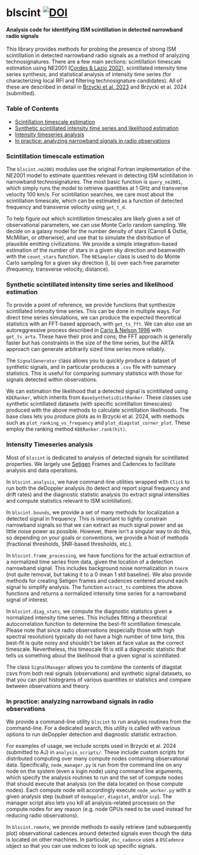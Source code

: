 # blscint [![DOI](https://zenodo.org/badge/231815285.svg)](https://zenodo.org/doi/10.5281/zenodo.13820385)
#### Analysis code for identifying ISM scintillation in detected narrowband radio signals

This library provides methods for probing the presence of strong ISM scintillation in detected narrowband radio signals as a method of analyzing technosignatures. There are a few main sections: scintillation timescale estimation using NE2001 ([Cordes & Lazio 2002](https://arxiv.org/abs/astro-ph/0207156)), scintillated intensity time series synthesis, and statistical analysis of intensity time series (for characterizing local RFI and filtering technosignature candidates). All of these are described in detail in [Brzycki et al. 2023](https://iopscience.iop.org/article/10.3847/1538-4357/acdee0/meta) and Brzycki et al. 2024 (submitted). 

### Table of Contents
- [Scintillation timescale estimation](#ne2001)
- [Synthetic scintillated intensity time series and likelihood estimation](#synthetic)
- [Intensity timeseries analysis](#timeseries)
- [In practice: analyzing narrowband signals in radio observations](#analysis)

### Scintillation timescale estimation <a name="ne2001"></a>

The `blscint.ne2001` modules use the original Fortran implementation of the NE2001 model to estimate quantities relevant in detecting ISM scintillation in narrowband technosignatures. The most basic function is `query_ne2001`, which simply runs the model to retrieve quantities at 1 GHz and transverse velocity 100 km/s. For scintillation searches, we care most about the scintillation timescale, which can be estimated as a function of detected frequency and transverse velocity using `get_t_d`. 

To help figure out which scintillation timescales are likely given a set of observational parameters, we can use Monte Carlo random sampling. We decide on a galaxy model for the number density of stars (Carroll & Ostlie, McMillan, or otherwise), and use that to simulate the distribution of plausible emitting civilizations. We provide a simple integration-based estimation of the number of stars in a given sky direction and beamwidth with the `count_stars` function. The `NESampler` class is used to do Monte Carlo sampling for a given sky direction (l, b) over each free parameter (frequency, transverse velocity, distance). 

### Synthetic scintillated intensity time series and likelihood estimation <a name="synthetic"></a>

To provide a point of reference, we provide functions that synthesize scintillated intensity time series. This can be done in multiple ways. For direct time series simulations, we can produce the expected theoretical statistics with an FFT-based approach, with `get_ts_fft`. We can also use an autoreggressive process described in [Cario & Nelson 1996](https://www.sciencedirect.com/science/article/pii/016763779600017X) with `get_ts_arta`. These have their pros and cons; the FFT approach is generally faster but has constraints in the size of the time series, but the ARTA approach can generate arbitrarily sized time series more reliably. 

The `SignalGenerator` class allows you to quickly produce a dataset of synthetic signals, and in particular produces a `.csv` file with summary statistics. This is useful for comparing summary statistics with those for signals detected within observations. 

We can estimation the likelihood that a detected signal is scintillated using `KDERanker`, which inherits from `BaseSyntheticDistRanker`. These classes use synthetic scintillated datasets (with specific scintillation timescales) produced with the above methods to calculate scintillation likelihoods. The base class lets you produce plots as in Brzycki et al. 2024, with methods such as `plot_ranking_vs_frequency` and `plot_diagstat_corner_plot`. These employ the ranking method `KDERanker.rank(hit)`.

### Intensity Timeseries analysis <a name="timeseries"></a>

Most of `blscint` is dedicated to analysis of detected signals for scintillated properties. We largely use [Setigen](https://github.com/bbrzycki/setigen) Frames and Cadences to facilitate analysis and data operations.

In `blscint.analysis`, we have command-line utilities wrapped with `Click` to run both the deDoppler analysis (to detect and report signal frequency and drift rates) and the diagnostic statistic analysis (to extract signal intensities and compute statistics relevant to ISM scintillation).

In `blscint.bounds`, we provide a set of many methods for localization a detected signal in frequency. This is important to tightly constrain narrowband signals so that we can extract as much signal power and as little noise power as possible. However, there isn't a singular way to do this, so depending on your goals or conventions, we provide a host of methods (fractional thresholds, SNR-based thresholds, etc.). 

In `blscint.frame_processing`, we have functions for the actual extraction of a normalized time series from data, given the location of a detection narrowband signal. This includes background noise normalization in `tnorm` (not quite removal, but taking it to a 0 mean 1 std baseline). We also provide methods for creating Setigen frames and cadences centered around each signal to simplify analysis. The function `extract_ts` combines the above functions and returns a normalized intensity time series for a narrowband signal of interest. 

In `blscint.diag_stats`, we compute the diagnostic statistics given a normalized intensity time series. This includes fitting a theoretical autocorrelation function to determine the best-fit scintillation timescale. Please note that since radio observations (especially those with high spectral resolution) typically do not have a high number of time bins, this best-fit is quite noisy and shouldn't be taken at face value as the correct timescale. Nevertheless, this timescale fit is still a diagnostic statistic that tells us something about the likelihood that a given signal is scintillated.

The class `SignalManager` allows you to combine the contents of diagstat csvs from both real signals (observations) and synthetic signal datasets, so that you can plot histograms of various quantities or statistics and compare between observations and theory. 

### In practice: analyzing narrowband signals in radio observations <a name="analysis"></a>

We provide a command-line utility `blscint` to run analysis routines from the command-line. For a dedicated search, this utility is called with various options to run deDoppler detection and diagnostic statistic extraction. 

For examples of usage, we include scripts used in Brzycki et al. 2024 (submitted to AJ) in `analysis_scripts/`. These include custom scripts for distributed computing over many compute nodes containing observational data. Specifically, `node_manager.py` is run from the command line on any node on the system (even a login node) using command line arguments, which specify the analysis routines to run and the set of compute nodes that should execute that analysis (on the data located on those compute nodes). Each compute node will accordingly execute `node_worker.py` with a given analysis step (subset of `dedoppler`, `diagstat`, and/or `scp`). The manager script also lets you kill all analysis-related processes on the compute nodes for any reason (e.g. node GPUs need to be used instead for reducing radio observations).

In `blscint.remote`, we provide methods to easily retrieve (and subsequently plot) observational cadences around detected signals even though the data is located on other machines. In particular, `dsc_cadence` uses a `DSCadence` object so that you can use indices to look up specific signals. 
